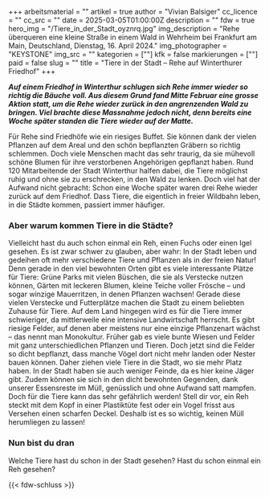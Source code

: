 +++
arbeitsmaterial = ""
artikel = true
author = "Vivian Balsiger"
cc_licence = ""
cc_src = ""
date = 2025-03-05T01:00:00Z
description = ""
fdw = true
hero_img = "/Tiere_in_der_Stadt_oyznrq.jpg"
img_description = "Rehe überqueren eine kleine Straße in einem Wald in Wehrheim bei Frankfurt am Main, Deutschland, Dienstag, 16. April 2024."
img_photographer = "KEYSTONE"
img_src = ""
kategorien = [""]
kfk = false
markierungen = [""]
paid = false
slug = ""
title = "Tiere in der Stadt – Rehe auf Winterthurer Friedhof"
+++

**_Auf einem Friedhof in Winterthur schlugen sich Rehe immer wieder so richtig die Bäuche voll. Aus diesem Grund fand Mitte Februar eine grosse Aktion statt, um die Rehe wieder zurück in den angrenzenden Wald zu bringen. Viel brachte diese Massnahme jedoch nicht, denn bereits eine Woche später standen die Tiere wieder auf der Matte._**

Für Rehe sind Friedhöfe wie ein riesiges Buffet. Sie können dank der vielen Pflanzen auf dem Areal und den schön bepflanzten Gräbern so richtig schlemmen. Doch viele Menschen macht das sehr traurig, da sie mühevoll schöne Blumen für ihre verstorbenen Angehörigen gepflanzt haben. Rund 120 Mitarbeitende der Stadt Winterthur halfen dabei, die Tiere möglichst ruhig und ohne sie zu erschrecken, in den Wald zu lenken. Doch viel hat der Aufwand nicht gebracht: Schon eine Woche später waren drei Rehe wieder zurück auf dem Friedhof. Dass Tiere, die eigentlich in freier Wildbahn leben, in die Städte kommen, passiert immer häufiger.

### Aber warum kommen Tiere in die Städte?

Vielleicht hast du auch schon einmal ein Reh, einen Fuchs oder einen Igel gesehen. Es ist zwar schwer zu glauben, aber wahr: In der Stadt leben und gedeihen oft mehr verschiedene Tiere und Pflanzen als in der freien Natur! Denn gerade in den viel bewohnten Orten gibt es viele interessante Plätze für Tiere: Grüne Parks mit vielen Büschen, die sie als Verstecke nutzen können, Gärten mit leckeren Blumen, kleine Teiche voller Frösche – und sogar winzige Mauerritzen, in denen Pflanzen wachsen! Gerade diese vielen Verstecke und Futterplätze machen die Stadt zu einem beliebten Zuhause für Tiere. Auf dem Land hingegen wird es für die Tiere immer schwieriger, da mittlerweile eine intensive Landwirtschaft herrscht. Es gibt riesige Felder, auf denen aber meistens nur eine einzige Pflanzenart wächst – das nennt man Monokultur. Früher gab es viele bunte Wiesen und Felder mit ganz unterschiedlichen Pflanzen und Tieren. Doch jetzt sind die Felder so dicht bepflanzt, dass manche Vögel dort nicht mehr landen oder Nester bauen können. Daher ziehen viele Tiere in die Stadt, wo sie mehr Platz haben. In der Stadt haben sie auch weniger Feinde, da es hier keine Jäger gibt. Zudem können sie sich in den dicht bewohnten Gegenden, dank unserer Essensreste im Müll, genüsslich und ohne Aufwand satt mampfen. Doch für die Tiere kann das sehr gefährlich werden! Stell dir vor, ein Reh steckt mit dem Kopf in einer Plastiktüte fest oder ein Vogel frisst aus Versehen einen scharfen Deckel. Deshalb ist es so wichtig, keinen Müll herumliegen zu lassen!

### Nun bist du dran

Welche Tiere hast du schon in der Stadt gesehen? Hast du schon einmal ein Reh gesehen?

{{< fdw-schluss >}}